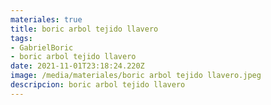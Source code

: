 ```yaml
---
materiales: true
title: boric arbol tejido llavero
tags:
- GabrielBoric
- boric arbol tejido llavero
date: 2021-11-01T23:18:24.220Z
image: /media/materiales/boric arbol tejido llavero.jpeg
descripcion: boric arbol tejido llavero
---
```

